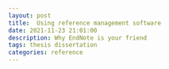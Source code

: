 ```yaml
---
layout: post
title:  Using reference management software
date: 2021-11-23 21:01:00
description: Why EndNote is your friend
tags: thesis dissertation
categories: reference
---
```

